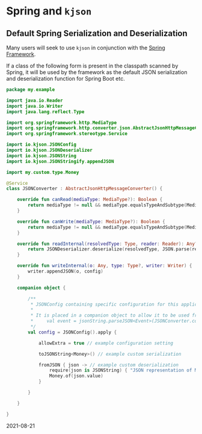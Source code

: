 # Spring and `kjson`

## Default Spring Serialization and Deserialization

Many users will seek to use `kjson` in conjunction with the
[Spring Framework](https://spring.io/projects/spring-framework).

If a class of the following form is present in the classpath scanned by Spring, it will be used by the framework as the
default JSON serialization and deserialization function for Spring Boot etc.

```kotlin
package my.example

import java.io.Reader
import java.io.Writer
import java.lang.reflect.Type

import org.springframework.http.MediaType
import org.springframework.http.converter.json.AbstractJsonHttpMessageConverter
import org.springframework.stereotype.Service

import io.kjson.JSONConfig
import io.kjson.JSONDeserializer
import io.kjson.JSONString
import io.kjson.JSONStringify.appendJSON

import my.custom.type.Money

@Service
class JSONConverter : AbstractJsonHttpMessageConverter() {

    override fun canRead(mediaType: MediaType?): Boolean {
        return mediaType != null && mediaType.equalsTypeAndSubtype(MediaType.APPLICATION_JSON)
    }

    override fun canWrite(mediaType: MediaType?): Boolean {
        return mediaType != null && mediaType.equalsTypeAndSubtype(MediaType.APPLICATION_JSON)
    }

    override fun readInternal(resolvedType: Type, reader: Reader): Any? {
        return JSONDeserializer.deserialize(resolvedType, JSON.parse(reader.readText()), config)
    }

    override fun writeInternal(o: Any, type: Type?, writer: Writer) {
        writer.appendJSON(o, config)
    }

    companion object {

        /**
         * JSONConfig containing specific configuration for this application.
         *
         * It is placed in a companion object to allow it to be used from other parts of the application, e.g.
         *     val event = jsonString.parseJSON<Event>(JSONConverter.config)
         */
        val config = JSONConfig().apply {

            allowExtra = true // example configuration setting

            toJSONString<Money>() // example custom serialization

            fromJSON { json -> // example custom deserialization
                require(json is JSONString) { "JSON representation of Money must be string" }
                Money.of(json.value)
            }

        }

    }

}
```

2021-08-21
